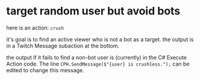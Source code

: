# target random user but avoid bots

here is an action:    `crush` 

it's goal is to find an active viewer who is not a bot as a target.
the output is in a Twitch Message subaction at the bottom.

the output if it fails to find a non-bot user is (currently) in the C# Execute Action code.
The line `CPH.SendMessage($"{user} is crushless.");` can be edited to change this message.

